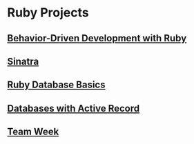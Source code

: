 # Ruby Projects

## [Behavior-Driven Development with Ruby](Week-One)

## [Sinatra](Week-Two)

## [Ruby Database Basics](Week-Three)

## [Databases with Active Record](Week-Four)

## [Team Week](team-week)
